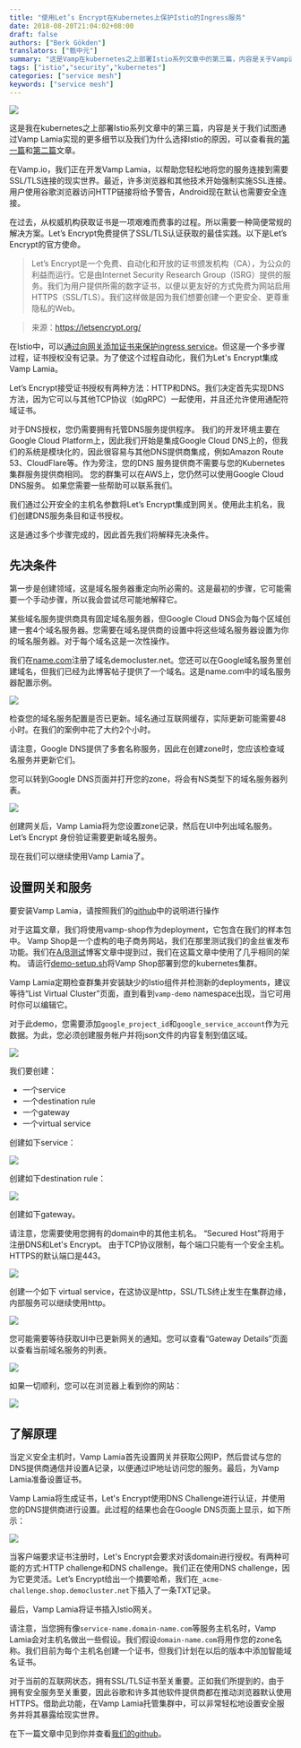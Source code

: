 ```yaml
---
title: "使用Let’s Encrypt在Kubernetes上保护Istio的Ingress服务"
date: 2018-08-20T21:04:02+08:00
draft: false
authors: ["Berk Gökden"]
translators: ["甄中元"]
summary: "这是Vamp在kubernetes之上部署Istio系列文章中的第三篇，内容是关于Vamp试图通过Vamp Lamia实现的更多细节以及我们为什么选择Istio的原因。"
tags: ["istio","security","kubernetes"]
categories: ["service mesh"]
keywords: ["service mesh"]
---
```


![](006tNbRwly1fugglksoz4j318g0r5wr1.jpg)

这是我在kubernetes之上部署Istio系列文章中的第三篇，内容是关于我们试图通过Vamp Lamia实现的更多细节以及我们为什么选择Istio的原因，可以查看我的[第一篇](https://medium.com/vamp-io/putting-istio-to-work-8513f5218c51)和[第二篇](https://medium.com/vamp-io/a-b-testing-on-kubernetes-with-istio-0-8-6323efa2b4e2)文章。

在Vamp.io，我们正在开发Vamp Lamia，以帮助您轻松地将您的服务连接到需要SSL/TLS连接的现实世界。最近，许多浏览器和其他技术开始强制实施SSL连接。用户使用谷歌浏览器访问HTTP链接将给予警告，Android现在默认也需要安全连接。

在过去，从权威机构获取证书是一项艰难而费事的过程。所以需要一种简便常规的解决方案。Let’s Encrypt免费提供了SSL/TLS认证获取的最佳实践。以下是Let’s Encrypt的官方使命。

> Let’s Encrypt是一个免费、自动化和开放的证书颁发机构（CA），为公众的利益而运行。它是由Internet Security Research Group（ISRG）提供的服务。我们为用户提供所需的数字证书，以便以更友好的方式免费为网站启用HTTPS（SSL/TLS）。我们这样做是因为我们想要创建一个更安全、更尊重隐私的Web。

> 来源：https://letsencrypt.org/

在Istio中，可以[通过向网关添加证书来保护ingress service](https://istio.io/docs/tasks/traffic-management/secure-ingress/)。但这是一个多步骤过程，证书授权没有记录。为了使这个过程自动化，我们为Let's Encrypt集成Vamp Lamia。

Let’s Encrypt接受证书授权有两种方法：HTTP和DNS。我们决定首先实现DNS方法，因为它可以与其他TCP协议（如gRPC）一起使用，并且还允许使用通配符域证书。

对于DNS授权，您仍需要拥有托管DNS服务提供程序。 我们的开发环境主要在Google Cloud Platform上，因此我们开始是集成Google Cloud DNS上的，但我们的系统是模块化的，因此很容易与其他DNS提供商集成，例如Amazon Route 53、CloudFlare等。作为旁注，您的DNS 服务提供商不需要与您的Kubernetes集群服务提供商相同。 您的群集可以在AWS上，您仍然可以使用Google Cloud DNS服务。 如果您需要一些帮助可以联系我们。

我们通过公开安全的主机名参数将Let’s Encrypt集成到网关。使用此主机名，我们创建DNS服务条目和证书授权。

这是通过多个步骤完成的，因此首先我们将解释先决条件。

## 先决条件

第一步是创建领域，这是域名服务器重定向所必需的。这是最初的步骤，它可能需要一个手动步骤，所以我会尝试尽可能地解释它。

某些域名服务提供商具有固定域名服务器，但Google Cloud DNS会为每个区域创建一套4个域名服务器。您需要在域名提供商的设置中将这些域名服务器设置为你的域名服务器。对于每个域名这是一次性操作。

我们在[name.com](https://www.name.com/)注册了域名democluster.net。您还可以在Google域名服务里创建域名，但我们已经为此博客帖子提供了一个域名。这是name.com中的域名服务器配置示例。

![](006tNbRwly1fuggenbqltj318g0kv77u.jpg)

检查您的域名服务配置是否已更新。域名通过互联网缓存，实际更新可能需要48小时。在我们的案例中花了大约2个小时。

请注意，Google DNS提供了多套名称服务，因此在创建zone时，您应该检查域名服务并更新它们。

您可以转到Google DNS页面并打开您的zone，将会有NS类型下的域名服务器列表。

![](006tNbRwly1fuggewu5srj318g0g7wgu.jpg)

创建网关后，Vamp Lamia将为您设置zone记录，然后在UI中列出域名服务。Let’s Encrypt 身份验证需要更新域名服务。

现在我们可以继续使用Vamp Lamia了。

## 设置网关和服务

要安装Vamp Lamia，请按照我们的[github](https://github.com/magneticio/vamp2setup)中的说明进行操作

对于这篇文章，我们将使用vamp-shop作为deployment，它包含在我们的样本包中。 Vamp Shop是一个虚构的电子商务网站，我们在那里测试我们的金丝雀发布功能。我们在[A/B测试](https://medium.com/vamp-io/a-b-testing-on-kubernetes-with-istio-0-8-6323efa2b4e2)博客文章中提到过，我们在这篇文章中使用了几乎相同的架构。 请运行[demo-setup.sh](https://github.com/magneticio/vamp2setup/blob/master/samples/experiment-demo/demo-setup.sh)将Vamp Shop部署到您的kubernetes集群。

Vamp Lamia定期检查群集并安装缺少的Istio组件并检测新的deployments，建议等待“List Virtual Cluster”页面，直到看到`vamp-demo` namespace出现，当它可用时你可以编辑它。

对于此demo，您需要添加`google_project_id`和`google_service_account`作为元数据。为此，您必须创建服务帐户并将json文件的内容复制到值区域。

![](006tNbRwly1fuggft0tl6j31jk10dadl.jpg)

我们要创建：

- 一个service
- 一个destination rule
- 一个gateway
- 一个virtual service

创建如下service：

![](006tNbRwly1fuggga5izhj318g0ptmzl.jpg)

创建如下destination rule：

![](006tNbRwly1fugggrx6gvj318g1coadt.jpg)

创建如下gateway。

请注意，您需要使用您拥有的domain中的其他主机名。 “Secured Host”将用于注册DNS和Let's Encrypt。 由于TCP协议限制，每个端口只能有一个安全主机。 HTTPS的默认端口是443。

![](006tNbRwly1fugghg6fq1j31jk1990xs.jpg)

创建一个如下 virtual service，在这协议是http，SSL/TLS终止发生在集群边缘，内部服务可以继续使用http。

![](006tNbRwly1fugghxl50jj318g23m445.jpg)

您可能需要等待获取UI中已更新网关的通知。您可以查看“Gateway Details”页面以查看当前域名服务的列表。

![](006tNbRwly1fuggi6si7sj318g0ptacl.jpg)

如果一切顺利，您可以在浏览器上看到你的网站：

![](006tNbRwly1fuggifkpnuj318g0ytn2i.jpg)

## 了解原理

当定义安全主机时，Vamp Lamia首先设置网关并获取公网IP，然后尝试与您的DNS提供商通信并设置A记录，以便通过IP地址访问您的服务。最后，为Vamp Lamia准备设置证书。

Vamp Lamia将生成证书，Let's Encrypt使用DNS Challenge进行认证，并使用您的DNS提供商进行设置。此过程的结果也会在Google DNS页面上显示，如下所示：

![](006tNbRwly1fuggiowxisj318g0gw0va.jpg)

当客户端要求证书注册时，Let's Encrypt会要求对该domain进行授权。有两种可能的方式:HTTP challenge和DNS challenge。我们正在使用DNS challenge，因为它更灵活。Let’s Encrypt给出一个摘要哈希，我们在`_acme-challenge.shop.democluster.net`下插入了一条TXT记录。

最后，Vamp Lamia将证书插入Istio网关。

请注意，当您拥有像`service-name.domain-name.com`等服务主机名时，Vamp Lamia会对主机名做出一些假设。我们假设`domain-name.com`将用作您的zone名称。我们目前为每个主机名创建一个证书，但我们计划在以后的版本中添加智能域名证书。

对于当前的互联网状态，拥有SSL/TLS证书至关重要。正如我们所提到的，由于拥有安全服务至关重要，因此谷歌和许多其他软件提供商都在推动浏览器默认使用HTTPS。借助此功能，在Vamp Lamia托管集群中，可以非常轻松地设置安全服务并将其暴露给现实世界。

在下一篇文章中见到你并查看[我们的github](https://github.com/magneticio/vamp2setup)。
